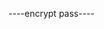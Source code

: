 
----encrypt pass----

<?php
$password = 'your_password_here';
$hashedPassword = password_hash($password, PASSWORD_BCRYPT);
echo $hashedPassword;
?>